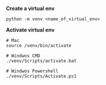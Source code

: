 **Create a virtual env**
```
python -m venv <name_of_virtual_env>
```

**Activate virtual env**

```
# Mac
source /venv/bin/activate

# Windwos CMD
./venv/Scripts/activate.bat

# Windwos Powershell
./venv/Scripts/Activate.ps1
```
